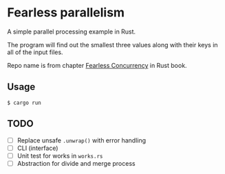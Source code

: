# Fearless parallelism

A simple parallel processing example in Rust.

The program will find out the smallest three values along with their keys in all of the input files.

Repo name is from chapter [Fearless Concurrency](https://doc.rust-lang.org/book/ch16-00-concurrency.html) in Rust book.

## Usage

```
$ cargo run
```

## TODO
- [ ] Replace unsafe `.unwrap()` with error handling
- [ ] CLI (interface)
- [ ] Unit test for works in `works.rs`
- [ ] Abstraction for divide and merge process
